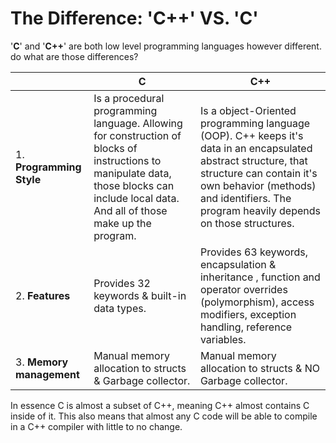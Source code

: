 # The Difference: 'C++' VS. 'C'
'**C**' and '**C++**' are both low level programming languages however different. do what are those differences?

||C|C++|
|--|--|--|
|1. __Programming Style__| Is a procedural programming language. Allowing for construction of blocks of instructions to manipulate data, those blocks can include local data. And all of those make up the program. | Is a object-Oriented programming language (OOP). C++ keeps it's data in an encapsulated abstract structure, that structure can contain it's own behavior (methods) and identifiers. The program heavily depends on those structures. |
|2. __Features__| Provides 32 keywords & built-in data types. | Provides 63 keywords, encapsulation & inheritance , function and operator overrides (polymorphism), access modifiers, exception handling, reference variables.  |
|3. __Memory management__| Manual memory allocation to structs & Garbage collector. | Manual memory allocation to structs & NO Garbage collector. |

In essence C is almost a subset of C++, meaning C++ almost contains C inside of it. This also means that almost any C code will be able to compile in a  C++ compiler with little to no change.